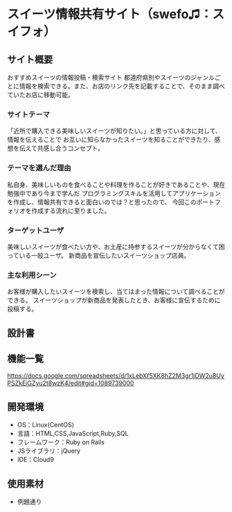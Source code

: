 # スイーツ情報共有サイト（swefo♫：スイフォ）

## サイト概要
おすすめスイーツの情報投稿・検索サイト
都道府県別やスイーツのジャンルごとに情報を検索できる。また、お店のリンク先を記載することで、そのまま調べていたお店に移動可能。

### サイトテーマ
「近所で購入できる美味しいスイーツが知りたい。」と思っている方に対して、情報を伝えることで
お互いに知らなかったスイーツを知ることができたり、感想を伝えて共感し合うコンセプト。

### テーマを選んだ理由
私自身、美味しいものを食べることや料理を作ることが好きであることや、現在勉強中であり今まで学んだ
プログラミングスキルを活用してアプリケーションを作成し、情報共有できると面白いのでは？と思ったので、
今回このポートフォリオを作成する流れに至りました。

### ターゲットユーザ
美味しいスイーツが食べたい方や、お土産に持参するスイーツが分からなくて困っている一般ユーザ。
新商品を宣伝したいスイーツショップ店員。

### 主な利用シーン
お客様が購入したいスイーツを検索し、当てはまった情報について調べることができる。
スイーツショップが新商品を発表したとき、お客様に宣伝するために投稿する。

## 設計書

## 機能一覧
https://docs.google.com/spreadsheets/d/1xLebXf5XK8hZ2M3gr1jDW2u8UyPSZkEiGZyu2t8wzK4/edit#gid=1089739000

## 開発環境
- OS：Linux(CentOS)
- 言語：HTML,CSS,JavaScript,Ruby,SQL
- フレームワーク：Ruby on Rails
- JSライブラリ：jQuery
- IDE：Cloud9

## 使用素材
- 例題通り
